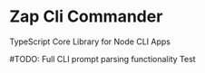 # Zap Cli Commander
TypeScript Core Library for Node CLI Apps

#TODO: Full CLI prompt parsing functionality
Test
